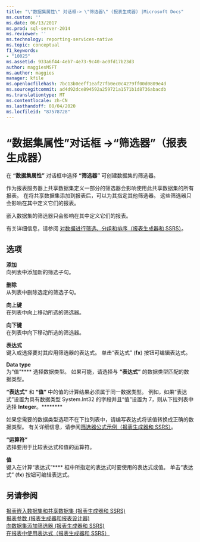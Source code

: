 ```yaml
---
title: "\"数据集属性\" 对话框-> \"筛选器\" (报表生成器) |Microsoft Docs"
ms.custom: ''
ms.date: 06/13/2017
ms.prod: sql-server-2014
ms.reviewer: ''
ms.technology: reporting-services-native
ms.topic: conceptual
f1_keywords:
- "10025"
ms.assetid: 933a6f44-4eb7-4e73-9c40-ac0fd17b23d3
author: maggiesMSFT
ms.author: maggies
manager: kfile
ms.openlocfilehash: 7bc13b0eeff1eaf27fb0ec0c4279ff00d0809e4d
ms.sourcegitcommit: ad4d92dce894592a259721a1571b1d8736abacdb
ms.translationtype: MT
ms.contentlocale: zh-CN
ms.lasthandoff: 08/04/2020
ms.locfileid: "87578728"
---
```

# <a name="dataset-properties-dialog-box-filters-report-builder"></a>“数据集属性”对话框 -&gt;“筛选器”（报表生成器）
  在 **“数据集属性”** 对话框中选择 **“筛选器”** 可创建数据集的筛选器。  
  
 作为报表服务器上共享数据集定义一部分的筛选器会影响使用此共享数据集的所有报表。 在将共享数据集添加到报表后，可以为其指定其他筛选器。 这些筛选器只会影响在其中定义它们的报表。  
  
 嵌入数据集的筛选器只会影响在其中定义它们的报表。  
  
 有关详细信息，请参阅 [对数据进行筛选、分组和排序（报表生成器和 SSRS）](report-design/filter-group-and-sort-data-report-builder-and-ssrs.md)。  
  
## <a name="options"></a>选项  
 **添加**  
 向列表中添加新的筛选子句。  
  
 **删除**  
 从列表中删除选定的筛选子句。  
  
 **向上键**  
 在列表中向上移动所选的筛选器。  
  
 **向下键**  
 在列表中向下移动所选的筛选器。  
  
 **表达式**  
 键入或选择要对其应用筛选器的表达式。 单击“表达式” (**fx**) 按钮可编辑表达式。  
  
 **Data type**  
 为“值”**** 选择数据类型。 如果可能，请选择与 **“表达式”** 的数据类型匹配的数据类型。  
  
 **“表达式”** 和 **“值”** 中的值的计算结果必须属于同一数据类型。 例如，如果“表达式”设置为具有数据类型 System.Int32 的字段并且“值”设置为 7，则从下拉列表中选择 **Integer**。********  
  
 如果您需要的数据类型选项不在下拉列表中，请编写表达式将该值转换成正确的数据类型。 有关详细信息，请参阅[筛选器公式示例（报表生成器和 SSRS）](report-design/filter-equation-examples-report-builder-and-ssrs.md)。  
  
 **“运算符”**  
 选择要用于比较表达式和值的运算符。  
  
 **值**  
 键入在计算“表达式”**** 框中所指定的表达式时要使用的表达式或值。 单击“表达式” (**fx**) 按钮可编辑表达式。  
  
## <a name="see-also"></a>另请参阅  
 [报表嵌入数据集和共享数据集 &#40;报表生成器和 SSRS&#41;](report-data/report-embedded-datasets-and-shared-datasets-report-builder-and-ssrs.md)   
 [报表参数 &#40;报表生成器和报表设计器&#41;](report-design/report-parameters-report-builder-and-report-designer.md)   
 [向数据集添加筛选器 &#40;报表生成器和 SSRS&#41;](report-data/add-a-filter-to-a-dataset-report-builder-and-ssrs.md)   
 [在报表中使用表达式（报表生成器和 SSRS）](report-design/expression-uses-in-reports-report-builder-and-ssrs.md)  
  
  
